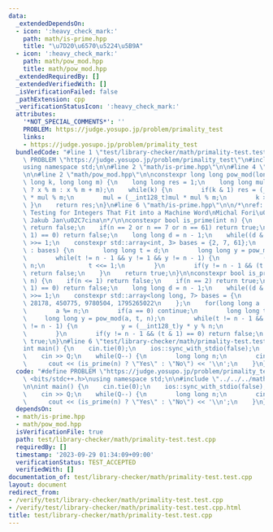 ```yaml
---
data:
  _extendedDependsOn:
  - icon: ':heavy_check_mark:'
    path: math/is-prime.hpp
    title: "\u7D20\u6570\u5224\u5B9A"
  - icon: ':heavy_check_mark:'
    path: math/pow_mod.hpp
    title: math/pow_mod.hpp
  _extendedRequiredBy: []
  _extendedVerifiedWith: []
  _isVerificationFailed: false
  _pathExtension: cpp
  _verificationStatusIcon: ':heavy_check_mark:'
  attributes:
    '*NOT_SPECIAL_COMMENTS*': ''
    PROBLEM: https://judge.yosupo.jp/problem/primality_test
    links:
    - https://judge.yosupo.jp/problem/primality_test
  bundledCode: "#line 1 \"test/library-checker/math/primality-test.test.cpp\"\n#define\
    \ PROBLEM \"https://judge.yosupo.jp/problem/primality_test\"\n#include <bits/stdc++.h>\n\
    using namespace std;\n\n#line 2 \"math/is-prime.hpp\"\n\n#line 4 \"math/is-prime.hpp\"\
    \n\n#line 2 \"math/pow_mod.hpp\"\n\nconstexpr long long pow_mod(long long x, long\
    \ long k, long long m) {\n    long long res = 1;\n    long long mul = (x >= 0\
    \ ? x % m : x % m + m);\n    while(k) {\n        if(k & 1) res = (__int128_t)res\
    \ * mul % m;\n        mul = (__int128_t)mul * mul % m;\n        k >>= 1;\n   \
    \ }\n    return res;\n}\n#line 6 \"math/is-prime.hpp\"\n\n/*\nref: Fast Primality\
    \ Testing for Integers That Fit into a Machine Word\nMichal Fori\u02C7sek and\
    \ Jakub Jan\u02C7cina\n*/\n\nconstexpr bool is_prime(int n) {\n    if(n <= 1)\
    \ return false;\n    if(n == 2 or n == 7 or n == 61) return true;\n    if((n &\
    \ 1) == 0) return false;\n    long long d = n - 1;\n    while((d & 1) == 0) d\
    \ >>= 1;\n    constexpr std::array<int, 3> bases = {2, 7, 61};\n    for(int a\
    \ : bases) {\n        long long t = d;\n        long long y = pow_mod(a, t, n);\n\
    \        while(t != n - 1 && y != 1 && y != n - 1) {\n            (y *= y) %=\
    \ n;\n            t <<= 1;\n        }\n        if(y != n - 1 && (t & 1) == 0)\
    \ return false;\n    }\n    return true;\n}\n\nconstexpr bool is_prime(long long\
    \ n) {\n    if(n <= 1) return false;\n    if(n == 2) return true;\n    if((n &\
    \ 1) == 0) return false;\n    long long d = n - 1;\n    while((d & 1) == 0) d\
    \ >>= 1;\n    constexpr std::array<long long, 7> bases = {\n        2, 325, 9375,\
    \ 28178, 450775, 9780504, 1795265022\n    };\n    for(long long a : bases) {\n\
    \        a %= n;\n        if(a == 0) continue;\n        long long t = d;\n   \
    \     long long y = pow_mod(a, t, n);\n        while(t != n - 1 && y != 1 && y\
    \ != n - 1) {\n            y = (__int128_t)y * y % n;\n            t <<= 1;\n\
    \        }\n        if(y != n - 1 && (t & 1) == 0) return false;\n    }\n    return\
    \ true;\n}\n#line 6 \"test/library-checker/math/primality-test.test.cpp\"\n\n\
    int main() {\n    cin.tie(0);\n    ios::sync_with_stdio(false);\n    int Q;\n\
    \    cin >> Q;\n    while(Q--) {\n        long long n;\n        cin >> n;\n  \
    \      cout << (is_prime(n) ? \"Yes\" : \"No\") << '\\n';\n    }\n}\n"
  code: "#define PROBLEM \"https://judge.yosupo.jp/problem/primality_test\"\n#include\
    \ <bits/stdc++.h>\nusing namespace std;\n\n#include \"../../../math/is-prime.hpp\"\
    \n\nint main() {\n    cin.tie(0);\n    ios::sync_with_stdio(false);\n    int Q;\n\
    \    cin >> Q;\n    while(Q--) {\n        long long n;\n        cin >> n;\n  \
    \      cout << (is_prime(n) ? \"Yes\" : \"No\") << '\\n';\n    }\n}"
  dependsOn:
  - math/is-prime.hpp
  - math/pow_mod.hpp
  isVerificationFile: true
  path: test/library-checker/math/primality-test.test.cpp
  requiredBy: []
  timestamp: '2023-09-29 01:34:09+09:00'
  verificationStatus: TEST_ACCEPTED
  verifiedWith: []
documentation_of: test/library-checker/math/primality-test.test.cpp
layout: document
redirect_from:
- /verify/test/library-checker/math/primality-test.test.cpp
- /verify/test/library-checker/math/primality-test.test.cpp.html
title: test/library-checker/math/primality-test.test.cpp
---
```

